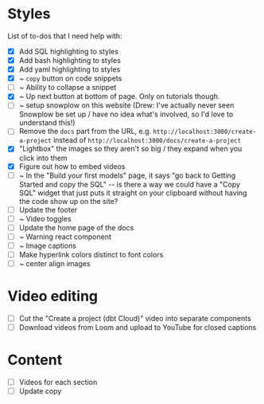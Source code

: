 # Styles
List of to-dos that I need help with:
- [x] Add SQL highlighting to styles
- [x] Add bash highlighting to styles
- [x] Add yaml highlighting to styles
- [x] ~ `copy` button on code snippets
- [ ] ~ Ability to collapse a snippet
- [x] ~ Up next button at bottom of page. Only on tutorials though.
- [ ] ~ setup snowplow on this website (Drew: I've actually never seen Snowplow be set up / have no idea what's involved, so I'd love to understand this!)
- [ ] Remove the `docs` part from the URL, e.g. `http://localhost:3000/create-a-project` instead of `http://localhost:3000/docs/create-a-project`
- [x] "Lightbox" the images so they aren't so big / they expand when you click into them
- [x] Figure out how to embed videos
- [ ] ~ In the "Build your first models" page, it says "go back to Getting Started
and copy the SQL" -- is there a way we could have a "Copy SQL" widget that just
puts it straight on your clipboard without having the code show up on the site?
- [ ] Update the footer
- [ ] ~ Video toggles
- [ ] Update the home page of the docs
- [ ] ~ Warning react component
- [ ] ~ Image captions
- [ ] Make hyperlink colors distinct to font colors
- [ ] ~ center align images

# Video editing
- [ ] Cut the "Create a project (dbt Cloud)" video into separate components
- [ ] Download videos from Loom and upload to YouTube for closed captions

# Content
- [ ] Videos for each section
- [ ] Update copy
